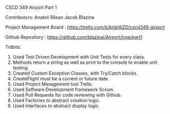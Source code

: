 CSCD 349 Airport Part 1

Contributors: 
Anatoli Rilean
Jacob Blazina

Project Management Board :
https://trello.com/b/knbl4jZD/cscd349-airport

Github Repository :
https://github.com/blazinaj/Airport/tree/part1

Tidbits:

1. Used Test Driven Development with Unit Tests for every class.
2. Methods return a string as well as print to the console to enable unit testing.
3. Created Custom Exception Classes, with Try/Catch blocks.
4. CreateFlight must be a current or future date.
5. Used Project Management tool Trello.
6. Used Software Development framework Scrum.
7. Used Pull Requests for code reviewing with Github.
8. Used Factories to abstract creation logic.
9. Used Interfaces to abstract display logic.
